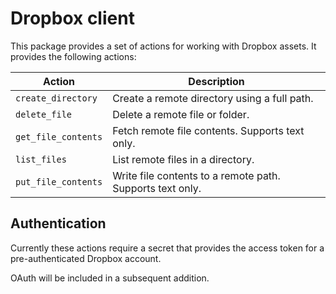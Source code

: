 # Dropbox client

This package provides a set of actions for working with Dropbox assets. It provides the following actions:

| Action                    | Description                                           |
|---------------------------|-------------------------------------------------------|
| `create_directory`        | Create a remote directory using a full path.          |
| `delete_file`             | Delete a remote file or folder.                       |
| `get_file_contents`       | Fetch remote file contents. Supports text only.       |
| `list_files`              | List remote files in a directory.                     |
| `put_file_contents`       | Write file contents to a remote path. Supports text only. |

## Authentication

Currently these actions require a secret that provides the access token for a pre-authenticated Dropbox account.

OAuth will be included in a subsequent addition.
